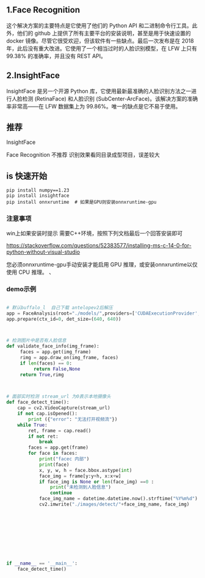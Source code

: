 
## 1.Face Recognition
这个解决方案的主要特点是它使用了他们的 Python API 和二进制命令行工具。此外，他们的 github 上提供了所有主要平台的安装说明，甚至是用于快速设置的 docker 镜像。尽管它很受欢迎，但该软件有一些缺点。最后一次发布是在 2018 年，此后没有重大改进。它使用了一个相当过时的人脸识别模型，在 LFW 上只有 99.38% 的准确率，并且没有 REST API。
## 2.InsightFace
InsightFace 是另一个开源 Python 库，它使用最新最准确的人脸识别方法之一进行人脸检测 (RetinaFace) 和人脸识别 (SubCenter-ArcFace)。该解决方案的准确率非常高——在 LFW 数据集上为 99.86%。唯一的缺点是它不易于使用。


## 推荐 
InsightFace 

Face Recognition 不推荐 识别效果看同目录成型项目，误差较大

##  is 快速开始


```
pip install numpy==1.23
pip install insightface
pip install onnxruntime  # 如果是GPU则安装onnxruntime-gpu

```

### 注意事项
win上如果安装时提示 需要C++环境，按照下列文档最后一个回答安装即可

https://stackoverflow.com/questions/52383577/installing-ms-c-14-0-for-python-without-visual-studio

您必须onnxruntime-gpu手动安装才能启用 GPU 推理，或安装onnxruntime以仅使用 CPU 推理。
、

### demo示例

```python

# 默认buffalo_l  自己下载 antelopev2后解压
app = FaceAnalysis(root="./models/",providers=['CUDAExecutionProvider', 'CPUExecutionProvider'],name="antelopev2")
app.prepare(ctx_id=0, det_size=(640, 640))



# 检测图片中是否有人脸信息
def validate_face_info(img_frame):
     faces = app.get(img_frame)
     rimg = app.draw_on(img_frame, faces)
     if len(faces) == 0:
          return False,None
     return True,rimg
     


# 面部实时检测 stream_url 为0表示本地摄像头
def face_detect_time():
    cap = cv2.VideoCapture(stream_url)
    if not cap.isOpened():
        print ({"error": "无法打开视频流"})
    while True:
        ret, frame = cap.read()
        if not ret:
            break
        faces = app.get(frame)
        for face in faces:
            print("facec 内部")
            print(face)
            x, y, w, h = face.bbox.astype(int)
            face_img = frame[y:y+h, x:x+w]
            if face_img is None or len(face_img) ==0 :
                print("未检测到人脸信息")
                continue
            face_img_name = datetime.datetime.now().strftime("%Y%m%d") + "_" + str(uuid.uuid4()) + ".jpg"
            cv2.imwrite("./images/detect/"+face_img_name, face_img)










if __name__ == '__main__':
	face_detect_time()
```